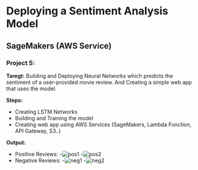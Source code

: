 # Deploying a Sentiment Analysis Model
## SageMakers (AWS Service)
### Project 5:
**Taregt:**
Building and Deploying Neural Networks which predicts the sentiment of a user-provided movie review. And Creating a simple web app that uses the model.

**Steps:**
- Creating LSTM Networks 
- Building and Training the model
- Creating web app using AWS Services (SageMakers, Lambda Function, API Gateway, S3..)

**Output:**
- Positive Reviews:
   -![pos1](https://github.com/Yasmin-Hesham/Deep-Learning-Udacity-Nanodegree/blob/master/5-Deploying%20a%20Sentiment%20Analysis%20Model/sample_output/pos.PNG)
   -![pos2](https://github.com/Yasmin-Hesham/Deep-Learning-Udacity-Nanodegree/blob/master/5-Deploying%20a%20Sentiment%20Analysis%20Model/sample_output/pos2.PNG)
- Negative Reviews:
   -![neg1](https://github.com/Yasmin-Hesham/Deep-Learning-Udacity-Nanodegree/blob/master/5-Deploying%20a%20Sentiment%20Analysis%20Model/sample_output/neg.PNG)
   -![neg2](https://github.com/Yasmin-Hesham/Deep-Learning-Udacity-Nanodegree/blob/master/5-Deploying%20a%20Sentiment%20Analysis%20Model/sample_output/neg.PNG) 